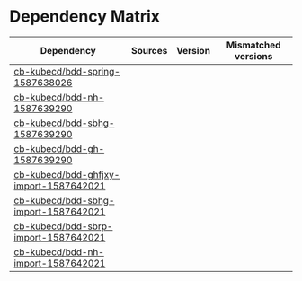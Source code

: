 # Dependency Matrix

Dependency | Sources | Version | Mismatched versions
---------- | ------- | ------- | -------------------
[cb-kubecd/bdd-spring-1587638026](https://github.com/cb-kubecd/bdd-spring-1587638026.git) |  | []() | 
[cb-kubecd/bdd-nh-1587639290](https://github.com/cb-kubecd/bdd-nh-1587639290.git) |  | []() | 
[cb-kubecd/bdd-sbhg-1587639290](https://github.com/cb-kubecd/bdd-sbhg-1587639290.git) |  | []() | 
[cb-kubecd/bdd-gh-1587639290](https://github.com/cb-kubecd/bdd-gh-1587639290.git) |  | []() | 
[cb-kubecd/bdd-ghfjxy-import-1587642021](https://github.com/cb-kubecd/bdd-ghfjxy-import-1587642021.git) |  | []() | 
[cb-kubecd/bdd-sbhg-import-1587642021](https://github.com/cb-kubecd/bdd-sbhg-import-1587642021.git) |  | []() | 
[cb-kubecd/bdd-sbrp-import-1587642021](https://github.com/cb-kubecd/bdd-sbrp-import-1587642021.git) |  | []() | 
[cb-kubecd/bdd-nh-import-1587642021](https://github.com/cb-kubecd/bdd-nh-import-1587642021.git) |  | []() | 
